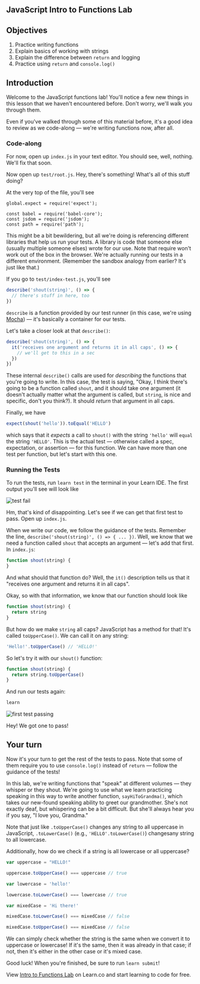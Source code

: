 JavaScript Intro to Functions Lab
---

## Objectives

1. Practice writing functions
2. Explain basics of working with strings
3. Explain the difference between `return` and logging
4. Practice using `return` and `console.log()`

## Introduction

Welcome to the JavaScript functions lab! You'll notice a few new things in this lesson that we haven't encountered before. Don't worry, we'll walk you through them.

Even if you've walked through some of this material before, it's a good idea to review as we code-along — we're writing functions now, after all.

### Code-along

For now, open up `index.js` in your text editor. You should see, well, nothing. We'll fix that soon.

Now open up `test/root.js`. Hey, there's something! What's all of this stuff doing?

At the very top of the file, you'll see

```
global.expect = require('expect');
 
const babel = require('babel-core');
const jsdom = require('jsdom');
const path = require('path');
```
This might be a bit bewildering, but all we're doing is referencing different libraries that help us run your tests. A library is code that someone else (usually multiple someone elses) wrote for our use. Note that require won't work out of the box in the browser. We're actually running our tests in a different environment. (Remember the sandbox analogy from earlier? It's just like that.)

If you go to `test/index-test.js`, you'll see

``` javascript
describe('shout(string)', () => {
  // there's stuff in here, too
})
```

`describe` is a function provided by our test runner (in this case, we're using [Mocha](https://mochajs.org/)) — it's basically a container for our tests.

Let's take a closer look at that `describe()`:

``` javascript
describe('shout(string)', () => {
  it('receives one argument and returns it in all caps', () => {
    // we'll get to this in a sec
  })
})
```

These internal `describe()` calls are used for _describing_ the functions that you're going to write. In this case, the test is saying, "Okay, I think there's going to be a function called `shout`, and it should take one argument (it doesn't actually matter what the argument is called, but `string`, is nice and specific, don't you think?). It should _return_ that argument in all caps.

Finally, we have

``` javascript
expect(shout('hello')).toEqual('HELLO')
```

which says that it _expects_ a call to `shout()` with the string `'hello'` will `equal` the string `'HELLO'`. This is the actual test — otherwise called a spec, expectation, or assertion — for this function. We can have more than one test per function, but let's start with this one.


### Running the Tests

To run the tests, run `learn test` in the terminal in your Learn IDE. The first output you'll see will look like

![test fail](https://curriculum-content.s3.amazonaws.com/skills-based-js/functions_lab_tests.png)

Hm, that's kind of disappointing. Let's see if we can get that first test to pass. Open up `index.js`.

When we write our code, we follow the guidance of the tests. Remember the line, `describe('shout(string)', () => { ... })`. Well, we know that we need a function called `shout` that accepts an argument — let's add that first. In `index.js`:

``` javascript
function shout(string) {
}
```

And what should that function do? Well, the `it()` description tells us that it "receives one argument and returns it in all caps".

Okay, so with that information, we know that our function should look like

``` javascript
function shout(string) {
  return string
}
```

But how do we make `string` all caps? JavaScript has a method for that! It's called `toUpperCase()`. We can call it on any string:

``` javascript
'Hello!'.toUpperCase() // 'HELLO!'
```

So let's try it with our `shout()` function:

``` javascript
function shout(string) {
  return string.toUpperCase()
}
```

And run our tests again:

``` javascript
learn
```

![first test passing](https://curriculum-content.s3.amazonaws.com/skills-based-js/functions_first_test_passing.png)

Hey! We got one to pass!

## Your turn

Now it's your turn to get the rest of the tests to pass. Note that some of them require you to use `console.log()` instead of `return` — follow the guidance of the tests!

In this lab, we're writing functions that "speak" at different volumes — they whisper or they shout. We're going to use what we learn practicing speaking in this way to write another function, `sayHiToGrandma()`, which takes our new-found speaking ability to greet our grandmother. She's not exactly deaf, but whispering can be a bit difficult. But she'll always hear you if you say, "I love you, Grandma."

Note that just like `.toUpperCase()` changes any string to all uppercase in JavaScript, `.toLowerCase()` (e.g., `'HELLO'.toLowerCase()`) changesany string to all lowercase.

Additionally, how do we check if a string is all lowercase or all uppercase?

```javascript
var uppercase = "HELLO!"

uppercase.toUpperCase() === uppercase // true

var lowercase = 'hello!'

lowercase.toLowerCase() === lowercase // true

var mixedCase = 'Hi there!'

mixedCase.toLowerCase() === mixedCase // false

mixedCase.toUpperCase() === mixedCase // false
```

We can simply check whether the string is the same when we convert it to uppercase or lowercase! If it's the same, then it was already in that case; if not, then it's either in the other case or it's mixed case.

Good luck! When you're finished, be sure to run `learn submit`!

<p class='util--hide'>View <a href='https://learn.co/lessons/javascript-intro-to-functions-lab'>Intro to Functions Lab</a> on Learn.co and start learning to code for free.</p>
